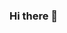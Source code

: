 ### Hi there 👋

<!--
**majucnn/majucnn** is a ✨ _special_ ✨ repository because its `README.md` (this file) appears on your GitHub profile.

eu sou a maria julia, estudante do iftm, curso informatica. Sou esportista, monitora e coordenadora do futsal.
-->
